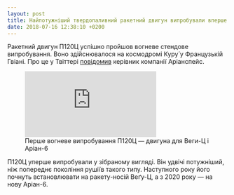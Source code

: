```yaml
---
layout: post
title: Найпотужніший твердопаливний ракетний двигун випробували вперше
date: 2018-07-16 12:38:10 +0200
---
```

Ракетний двигун П120Ц успішно пройшов вогневе стендове випробування. Воно здійснювалося на космодромі Куру́ у Французькій Гвіані. Про це у Твіттері [повідомив](https://twitter.com/arianespaceceo/status/1018840192696938497) керівник компанії Аріанспейс.

<figure>
  <div class='embed-container-16-9'>
    <iframe src='https://www.youtube.com/watch?v=B4r_1db6xYo' frameborder='0' allowfullscreen>
    </iframe>
  </div>
  <figcaption>Перше вогневе випробування П120Ц — двигуна для Веги-Ц і Аріан-6</figcaption>
</figure>

П120Ц уперше випробували у зібраному вигляді. Він удвічі потужніший, ніж попереднє покоління рушіїв такого типу. Наступного року його почнуть встановлювати на ракету-носій Веґу-Ц, а з 2020 року — на нову Аріан-6.

